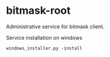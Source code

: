 # bitmask-root
Administrative service for bitmask client.

Service installation on windows 

```batch
windows_installer.py -install
```



